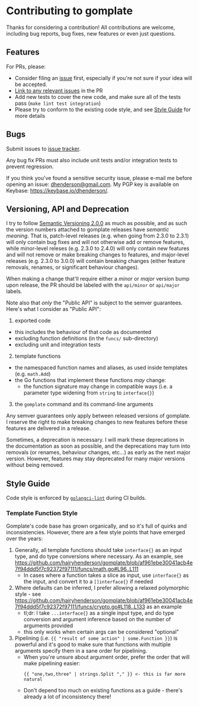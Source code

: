 # Contributing to gomplate

Thanks for considering a contribution! All contributions are welcome, including
bug reports, bug fixes, new features or even just questions.

## Features

For PRs, please:
- Consider filing an [issue](https://github.com/hairyhenderson/gomplate/issues/new) first, especially if you're not sure if your idea will be accepted.
- [Link to any relevant issues](https://help.github.com/articles/autolinked-references-and-urls/) in the PR
- Add new tests to cover the new code, and make sure all of the tests pass (`make lint test integration`)
- Please try to conform to the existing code style, and see [Style Guide](#style-guide) for more details

## Bugs

Submit issues to [issue tracker](https://github.com/hairyhenderson/gomplate/issues/).

Any bug fix PRs must also include unit tests and/or integration tests to prevent regression.

If you think you've found a sensitive security issue, please e-mail me before opening an issue: dhenderson@gmail.com. My PGP key is available on Keybase: https://keybase.io/dhenderson/.

## Versioning, API and Deprecation

I try to follow [Semantic Versioning 2.0.0](https://semver.org/spec/v2.0.0.html) as much as possible, and as such the version numbers attached to gomplate releases have _semantic meaning_. That is, patch-level releases (e.g. when going from 2.3.0 to 2.3.1) will only contain bug fixes and will not otherwise add or remove features, while minor-level releses (e.g. 2.3.0 to 2.4.0) will only contain new features and will not remove or make breaking changes to features, and major-level releases (e.g. 2.3.0 to 3.0.0) will contain breaking changes (either feature removals, renames, or significant behaviour changes).

When making a change that'll require either a _minor_ or _major_ version bump upon release, the PR should be labeled with the `api/minor` or `api/major` labels.

Note also that _only_ the "Public API" is subject to the semver guarantees. Here's what I consider as "Public API":
1. exported code
  - this includes the behaviour of that code as documented
  - excluding function definitions (in the `funcs/` sub-directory)
  - excluding unit and integration tests
2. template functions
  - the namespaced function names and aliases, as used inside templates (e.g. `math.Add`)
  - the Go functions that implement these functions _may_ change:
    - the function signature may change in compatible ways (i.e. a parameter type widening from `string` to `interface{}`)
3. the `gomplate` command and its command-line arguments

Any semver guarantees only apply between released versions of gomplate. I reserve the right to make breaking changes to new features before these features are delivered in a release.

Sometimes, a deprecation is necessary. I will mark these deprecations in the documentation as soon as possible, and the deprecations may turn into removals (or renames, behaviour changes, etc...) as early as the next major version. However, features may stay deprecated for many major versions without being removed.

## Style Guide

Code style is enforced by [`golangci-lint`](https://github.com/golangci/golangci-lint) during CI builds.

### Template Function Style

Gomplate's code base has grown organically, and so it's full of quirks and inconsistencies. However, there are a few style points that have emerged over the years:

1. Generally, all template functions should take `interface{}` as an input type, and do type conversions where necessary. As an example, see https://github.com/hairyhenderson/gomplate/blob/af961ebe30041acb4e7f94ddd5f7c92372f97111/funcs/math.go#L96..L111
    - In cases where a function takes a slice as input, use `interface{}` as the input, and convert it to a `[]interface{}` if needed
2. Where defaults can be inferred, I prefer allowing a relaxed polymorphic style - see https://github.com/hairyhenderson/gomplate/blob/af961ebe30041acb4e7f94ddd5f7c92372f97111/funcs/crypto.go#L118..L133 as an example
    - tl;dr: I take `...interface{}` as a single input type, and do type conversion and argument inference based on the number of arguments provided
    - this only works when certain args can be considered "optional"
3. Pipelining (i.e. `{{ "result of some action" | some.Function }}`) is powerful and it's good to make sure that functions with multiple arguments specify them in a sane order for pipelining.
    - When you're unsure about argument order, prefer the order that will make pipelining easier:
      ```
      {{ "one,two,three" | strings.Split "," }} <- this is far more natural
      ```
    - Don't depend too much on existing functions as a guide - there's already a lot of inconsistency there!
